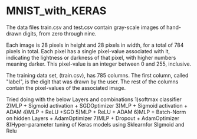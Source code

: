 # MNIST_with_KERAS

The data files train.csv and test.csv contain gray-scale images of hand-drawn digits, from zero through nine.

Each image is 28 pixels in height and 28 pixels in width, for a total of 784 pixels in total. Each pixel has a single pixel-value associated with it, indicating the lightness or darkness of that pixel, with higher numbers meaning darker. This pixel-value is an integer between 0 and 255, inclusive.

The training data set, (train.csv), has 785 columns. The first column, called "label", is the digit that was drawn by the user. The rest of the columns contain the pixel-values of the associated image.

Tried doing with the below Layers and combinations
1)softmax classifier
2)MLP + Sigmoid activation + SGDOptimizer
3)MLP + Sigmoid activation + ADAM
4)MLP + ReLU +SGD
5)MLP + ReLU + ADAM 
6)MLP + Batch-Norm on hidden Layers + AdamOptimizer
7)MLP + Dropout + AdamOptimizer
8)Hyper-parameter tuning of Keras models using Sklearnfor SIgmoid and Relu
